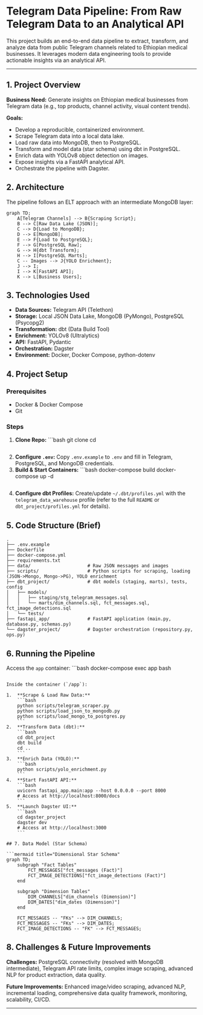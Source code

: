 # Telegram Data Pipeline: From Raw Telegram Data to an Analytical API

This project builds an end-to-end data pipeline to extract, transform, and analyze data from public Telegram channels related to Ethiopian medical businesses. It leverages modern data engineering tools to provide actionable insights via an analytical API.

---

## 1. Project Overview

**Business Need:** Generate insights on Ethiopian medical businesses from Telegram data (e.g., top products, channel activity, visual content trends).

**Goals:**
*   Develop a reproducible, containerized environment.
*   Scrape Telegram data into a local data lake.
*   Load raw data into MongoDB, then to PostgreSQL.
*   Transform and model data (star schema) using dbt in PostgreSQL.
*   Enrich data with YOLOv8 object detection on images.
*   Expose insights via a FastAPI analytical API.
*   Orchestrate the pipeline with Dagster.

## 2. Architecture

The pipeline follows an ELT approach with an intermediate MongoDB layer:

```mermaid title="Simplified Data Pipeline"
graph TD;
    A[Telegram Channels] --> B{Scraping Script};
    B --> C[Raw Data Lake (JSON)];
    C --> D{Load to MongoDB};
    D --> E[MongoDB];
    E --> F{Load to PostgreSQL};
    F --> G[PostgreSQL Raw];
    G --> H{dbt Transform};
    H --> I[PostgreSQL Marts];
    C -- Images --> J{YOLO Enrichment};
    J --> I;
    I --> K[FastAPI API];
    K --> L[Business Users];
```

## 3. Technologies Used

*   **Data Sources:** Telegram API (Telethon)
*   **Storage:** Local JSON Data Lake, MongoDB (PyMongo), PostgreSQL (Psycopg2)
*   **Transformation:** dbt (Data Build Tool)
*   **Enrichment:** YOLOv8 (Ultralytics)
*   **API:** FastAPI, Pydantic
*   **Orchestration:** Dagster
*   **Environment:** Docker, Docker Compose, python-dotenv

## 4. Project Setup

### Prerequisites
*   Docker & Docker Compose
*   Git

### Steps
1.  **Clone Repo:** ```bash
    git clone <your-repo-url>
    cd <your-repo-name>
    ```
2.  **Configure `.env`:** Copy `.env.example` to `.env` and fill in Telegram, PostgreSQL, and MongoDB credentials.
3.  **Build & Start Containers:** ```bash
    docker-compose build
    docker-compose up -d
    ```
4.  **Configure dbt Profiles:** Create/update `~/.dbt/profiles.yml` with the `telegram_data_warehouse` profile (refer to the full `README` or `dbt_project/profiles.yml` for details).

## 5. Code Structure (Brief)

```
.
├── .env.example
├── Dockerfile
├── docker-compose.yml
├── requirements.txt
├── data/                     # Raw JSON messages and images
├── scripts/                  # Python scripts for scraping, loading (JSON->Mongo, Mongo->PG), YOLO enrichment
├── dbt_project/              # dbt models (staging, marts), tests, config
│   ├── models/
│   │   ├── staging/stg_telegram_messages.sql
│   │   └── marts/dim_channels.sql, fct_messages.sql, fct_image_detections.sql
│   └── tests/
├── fastapi_app/              # FastAPI application (main.py, database.py, schemas.py)
└── dagster_project/          # Dagster orchestration (repository.py, ops.py)
```

## 6. Running the Pipeline

Access the `app` container: ```bash
docker-compose exec app bash
```

Inside the container (`/app`):

1.  **Scrape & Load Raw Data:**
    ```bash
    python scripts/telegram_scraper.py
    python scripts/load_json_to_mongodb.py
    python scripts/load_mongo_to_postgres.py
    ```
2.  **Transform Data (dbt):**
    ```bash
    cd dbt_project
    dbt build
    cd ..
    ```
3.  **Enrich Data (YOLO):**
    ```bash
    python scripts/yolo_enrichment.py
    ```
4.  **Start FastAPI API:**
    ```bash
    uvicorn fastapi_app.main:app --host 0.0.0.0 --port 8000
    # Access at http://localhost:8000/docs
    ```
5.  **Launch Dagster UI:**
    ```bash
    cd dagster_project
    dagster dev
    # Access at http://localhost:3000
    ```

## 7. Data Model (Star Schema)

```mermaid title="Dimensional Star Schema"
graph TD;
    subgraph "Fact Tables"
        FCT_MESSAGES["fct_messages (Fact)"]
        FCT_IMAGE_DETECTIONS["fct_image_detections (Fact)"]
    end

    subgraph "Dimension Tables"
        DIM_CHANNELS["dim_channels (Dimension)"]
        DIM_DATES["dim_dates (Dimension)"]
    end

    FCT_MESSAGES -- "FKs" --> DIM_CHANNELS;
    FCT_MESSAGES -- "FKs" --> DIM_DATES;
    FCT_IMAGE_DETECTIONS -- "FK" --> FCT_MESSAGES;
```

## 8. Challenges & Future Improvements

**Challenges:** PostgreSQL connectivity (resolved with MongoDB intermediate), Telegram API rate limits, complex image scraping, advanced NLP for product extraction, data quality.

**Future Improvements:** Enhanced image/video scraping, advanced NLP, incremental loading, comprehensive data quality framework, monitoring, scalability, CI/CD.

---
```
